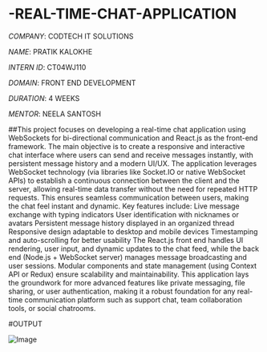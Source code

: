 # -REAL-TIME-CHAT-APPLICATION

*COMPANY*: CODTECH IT SOLUTIONS

*NAME*: PRATIK KALOKHE

*INTERN ID*: CT04WJ110

*DOMAIN*: FRONT END DEVELOPMENT

*DURATION*: 4 WEEKS

*MENTOR*: NEELA SANTOSH

##This project focuses on developing a real-time chat application using WebSockets for bi-directional communication and React.js as the front-end framework. The main objective is to create a responsive and interactive chat interface where users can send and receive messages instantly, with persistent message history and a modern UI/UX.
The application leverages WebSocket technology (via libraries like Socket.IO or native WebSocket APIs) to establish a continuous connection between the client and the server, allowing real-time data transfer without the need for repeated HTTP requests. This ensures seamless communication between users, making the chat feel instant and dynamic.
Key features include:
Live message exchange with typing indicators
User identification with nicknames or avatars
Persistent message history displayed in an organized thread
Responsive design adaptable to desktop and mobile devices
Timestamping and auto-scrolling for better usability
The React.js front end handles UI rendering, user input, and dynamic updates to the chat feed, while the back end (Node.js + WebSocket server) manages message broadcasting and user sessions. Modular components and state management (using Context API or Redux) ensure scalability and maintainability.
This application lays the groundwork for more advanced features like private messaging, file sharing, or user authentication, making it a robust foundation for any real-time communication platform such as support chat, team collaboration tools, or social chatrooms.

#OUTPUT

![Image](https://github.com/user-attachments/assets/3a1ab1fd-d35a-43a3-87a2-d616924d2158)
